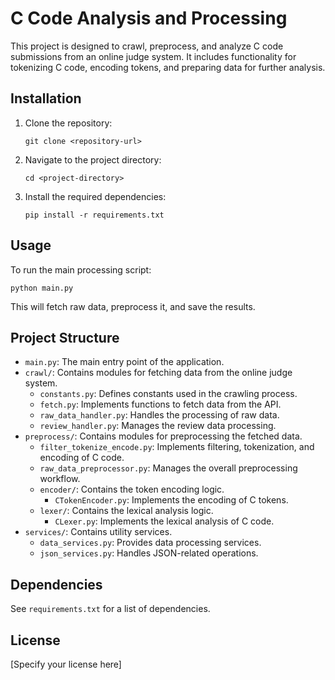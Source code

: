 # C Code Analysis and Processing

This project is designed to crawl, preprocess, and analyze C code submissions from an online judge system. It includes functionality for tokenizing C code, encoding tokens, and preparing data for further analysis.

## Installation

1. Clone the repository:

   ```
   git clone <repository-url>
   ```

2. Navigate to the project directory:

   ```
   cd <project-directory>
   ```

3. Install the required dependencies:
   ```
   pip install -r requirements.txt
   ```

## Usage

To run the main processing script:

```
python main.py
```

This will fetch raw data, preprocess it, and save the results.

## Project Structure

- `main.py`: The main entry point of the application.
- `crawl/`: Contains modules for fetching data from the online judge system.
  - `constants.py`: Defines constants used in the crawling process.
  - `fetch.py`: Implements functions to fetch data from the API.
  - `raw_data_handler.py`: Handles the processing of raw data.
  - `review_handler.py`: Manages the review data processing.
- `preprocess/`: Contains modules for preprocessing the fetched data.
  - `filter_tokenize_encode.py`: Implements filtering, tokenization, and encoding of C code.
  - `raw_data_preprocessor.py`: Manages the overall preprocessing workflow.
  - `encoder/`: Contains the token encoding logic.
    - `CTokenEncoder.py`: Implements the encoding of C tokens.
  - `lexer/`: Contains the lexical analysis logic.
    - `CLexer.py`: Implements the lexical analysis of C code.
- `services/`: Contains utility services.
  - `data_services.py`: Provides data processing services.
  - `json_services.py`: Handles JSON-related operations.

## Dependencies

See `requirements.txt` for a list of dependencies.

## License

[Specify your license here]
